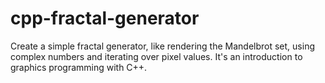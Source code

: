 # cpp-fractal-generator
Create a simple fractal generator, like rendering the Mandelbrot set, using complex numbers and iterating over pixel values. It's an introduction to graphics programming with C++.
